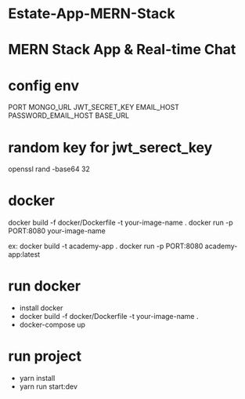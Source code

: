 # Estate-App-MERN-Stack
# MERN Stack App & Real-time Chat

# config env
PORT
MONGO_URL
JWT_SECRET_KEY
EMAIL_HOST
PASSWORD_EMAIL_HOST
BASE_URL

# random key for jwt_serect_key
openssl rand -base64 32

# docker
docker build -f docker/Dockerfile -t your-image-name .
docker run -p PORT:8080 your-image-name

ex: 
  docker build -t academy-app .
  docker run -p PORT:8080 academy-app:latest

# run docker
- install docker
- docker build -f docker/Dockerfile -t your-image-name .
- docker-compose up


# run project
- yarn install
- yarn run start:dev
